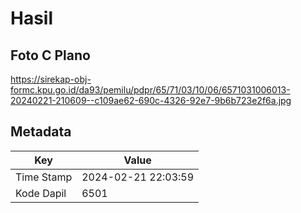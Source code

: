 # Hasil

## Foto C Plano

https://sirekap-obj-formc.kpu.go.id/da93/pemilu/pdpr/65/71/03/10/06/6571031006013-20240221-210609--c109ae62-690c-4326-92e7-9b6b723e2f6a.jpg


## Metadata

| Key        | Value               |
| ---------- | ------------------- |
| Time Stamp | 2024-02-21 22:03:59 |
| Kode Dapil | 6501                |



